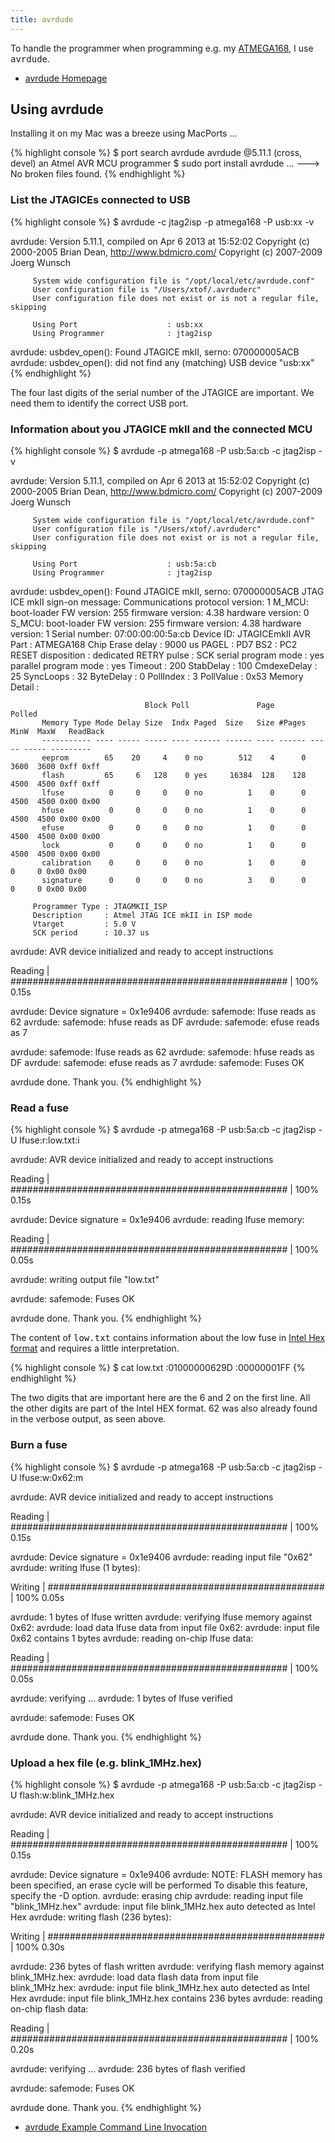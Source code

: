```yaml
---
title: avrdude
---
```


To handle the programmer when programming e.g. my [ATMEGA168](ATMEGA168.html),
I use <tt>avrdude</tt>.

* [avrdude Homepage](http://www.nongnu.org/avrdude/)

## Using avrdude

Installing it on my Mac was a breeze using MacPorts ...

{% highlight console %}
$ port search avrdude
avrdude @5.11.1 (cross, devel)
    an Atmel AVR MCU programmer
$ sudo port install avrdude
...
---> No broken files found.
{% endhighlight %}

### List the JTAGICEs connected to USB

{% highlight console %}
$ avrdude -c jtag2isp -p atmega168 -P usb:xx -v

avrdude: Version 5.11.1, compiled on Apr  6 2013 at 15:52:02
         Copyright (c) 2000-2005 Brian Dean, http://www.bdmicro.com/
         Copyright (c) 2007-2009 Joerg Wunsch

         System wide configuration file is "/opt/local/etc/avrdude.conf"
         User configuration file is "/Users/xtof/.avrduderc"
         User configuration file does not exist or is not a regular file, skipping

         Using Port                    : usb:xx
         Using Programmer              : jtag2isp
avrdude: usbdev_open(): Found JTAGICE mkII, serno: 070000005ACB
avrdude: usbdev_open(): did not find any (matching) USB device "usb:xx"
{% endhighlight %}

The four last digits of the serial number of the JTAGICE are important. We need
them to identify the correct USB port.

### Information about you JTAGICE mkII and the connected MCU

{% highlight console %}
$ avrdude -p atmega168 -P usb:5a:cb -c jtag2isp -v

avrdude: Version 5.11.1, compiled on Apr  6 2013 at 15:52:02
         Copyright (c) 2000-2005 Brian Dean, http://www.bdmicro.com/
         Copyright (c) 2007-2009 Joerg Wunsch

         System wide configuration file is "/opt/local/etc/avrdude.conf"
         User configuration file is "/Users/xtof/.avrduderc"
         User configuration file does not exist or is not a regular file, skipping

         Using Port                    : usb:5a:cb
         Using Programmer              : jtag2isp
avrdude: usbdev_open(): Found JTAGICE mkII, serno: 070000005ACB
JTAG ICE mkII sign-on message:
Communications protocol version: 1
M_MCU:
  boot-loader FW version:        255
  firmware version:              4.38
  hardware version:              0
S_MCU:
  boot-loader FW version:        255
  firmware version:              4.38
  hardware version:              1
Serial number:                   07:00:00:00:5a:cb
Device ID:                       JTAGICEmkII
         AVR Part                      : ATMEGA168
         Chip Erase delay              : 9000 us
         PAGEL                         : PD7
         BS2                           : PC2
         RESET disposition             : dedicated
         RETRY pulse                   : SCK
         serial program mode           : yes
         parallel program mode         : yes
         Timeout                       : 200
         StabDelay                     : 100
         CmdexeDelay                   : 25
         SyncLoops                     : 32
         ByteDelay                     : 0
         PollIndex                     : 3
         PollValue                     : 0x53
         Memory Detail                 :

                                  Block Poll               Page                       Polled
           Memory Type Mode Delay Size  Indx Paged  Size   Size #Pages MinW  MaxW   ReadBack
           ----------- ---- ----- ----- ---- ------ ------ ---- ------ ----- ----- ---------
           eeprom        65    20     4    0 no        512    4      0  3600  3600 0xff 0xff
           flash         65     6   128    0 yes     16384  128    128  4500  4500 0xff 0xff
           lfuse          0     0     0    0 no          1    0      0  4500  4500 0x00 0x00
           hfuse          0     0     0    0 no          1    0      0  4500  4500 0x00 0x00
           efuse          0     0     0    0 no          1    0      0  4500  4500 0x00 0x00
           lock           0     0     0    0 no          1    0      0  4500  4500 0x00 0x00
           calibration    0     0     0    0 no          1    0      0     0     0 0x00 0x00
           signature      0     0     0    0 no          3    0      0     0     0 0x00 0x00

         Programmer Type : JTAGMKII_ISP
         Description     : Atmel JTAG ICE mkII in ISP mode
         Vtarget         : 5.0 V
         SCK period      : 10.37 us

avrdude: AVR device initialized and ready to accept instructions

Reading | ################################################## | 100% 0.15s

avrdude: Device signature = 0x1e9406
avrdude: safemode: lfuse reads as 62
avrdude: safemode: hfuse reads as DF
avrdude: safemode: efuse reads as 7

avrdude: safemode: lfuse reads as 62
avrdude: safemode: hfuse reads as DF
avrdude: safemode: efuse reads as 7
avrdude: safemode: Fuses OK

avrdude done.  Thank you.
{% endhighlight %}

### Read a fuse

{% highlight console %}
$ avrdude -p atmega168 -P usb:5a:cb -c jtag2isp -U lfuse:r:low.txt:i

avrdude: AVR device initialized and ready to accept instructions

Reading | ################################################## | 100% 0.15s

avrdude: Device signature = 0x1e9406
avrdude: reading lfuse memory:

Reading | ################################################## | 100% 0.05s

avrdude: writing output file "low.txt"

avrdude: safemode: Fuses OK

avrdude done.  Thank you.
{% endhighlight %}

The content of <tt>low.txt</tt> contains information about the low fuse in
[Intel Hex format](http://en.wikipedia.org/wiki/Intel_HEX) and requires a
little interpretation.

{% highlight console %}
$ cat low.txt 
:01000000629D
:00000001FF
{% endhighlight %}

The two digits that are important here are the 6 and 2 on the first line. All
the other digits are part of the Intel HEX format. 62 was also already found in
the verbose output, as seen above.

### Burn a fuse

{% highlight console %}
$ avrdude -p atmega168 -P usb:5a:cb -c jtag2isp -U lfuse:w:0x62:m

avrdude: AVR device initialized and ready to accept instructions

Reading | ################################################## | 100% 0.15s

avrdude: Device signature = 0x1e9406
avrdude: reading input file "0x62"
avrdude: writing lfuse (1 bytes):

Writing | ################################################## | 100% 0.05s

avrdude: 1 bytes of lfuse written
avrdude: verifying lfuse memory against 0x62:
avrdude: load data lfuse data from input file 0x62:
avrdude: input file 0x62 contains 1 bytes
avrdude: reading on-chip lfuse data:

Reading | ################################################## | 100% 0.05s

avrdude: verifying ...
avrdude: 1 bytes of lfuse verified

avrdude: safemode: Fuses OK

avrdude done.  Thank you.
{% endhighlight %}

### Upload a hex file (e.g. blink_1MHz.hex)

{% highlight console %}
$ avrdude -p atmega168 -P usb:5a:cb -c jtag2isp    -U flash:w:blink_1MHz.hex 

avrdude: AVR device initialized and ready to accept instructions

Reading | ################################################## | 100% 0.15s

avrdude: Device signature = 0x1e9406
avrdude: NOTE: FLASH memory has been specified, an erase cycle will be performed
         To disable this feature, specify the -D option.
avrdude: erasing chip
avrdude: reading input file "blink_1MHz.hex"
avrdude: input file blink_1MHz.hex auto detected as Intel Hex
avrdude: writing flash (236 bytes):

Writing | ################################################## | 100% 0.30s

avrdude: 236 bytes of flash written
avrdude: verifying flash memory against blink_1MHz.hex:
avrdude: load data flash data from input file blink_1MHz.hex:
avrdude: input file blink_1MHz.hex auto detected as Intel Hex
avrdude: input file blink_1MHz.hex contains 236 bytes
avrdude: reading on-chip flash data:

Reading | ################################################## | 100% 0.20s

avrdude: verifying ...
avrdude: 236 bytes of flash verified

avrdude: safemode: Fuses OK

avrdude done.  Thank you.
{% endhighlight %}

* [avrdude Example Command Line Invocation](http://www.nongnu.org/avrdude/user-manual/avrdude_6.html)
